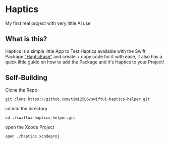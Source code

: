 # Haptics
My first real project with very little AI use

## What is this?
Haptics is a simple little App to Test Haptics available with the Swift Package ["HapticEase"](https://github.com/emreeilhan/HapticEase)
and create + copy code for it with ease, it also has a quick little guide on how to add the Package and it's Haptics to your Project!

## Self-Building

Clone the Repo

```git clone https://github.com/timi2506/swiftui-haptics-helper.git```

cd into the directory

```cd ./swiftui-haptics-helper.git```

open the Xcode Project

```open ./haptics.xcodeproj```
